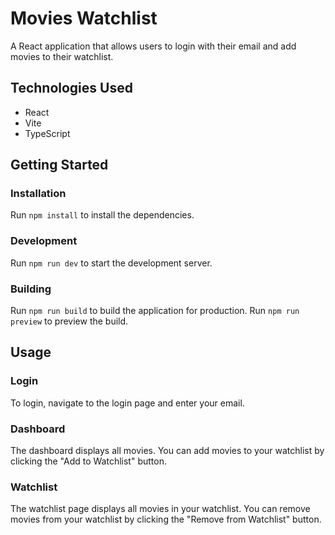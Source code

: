 # Movies Watchlist

A React application that allows users to login with their email and add movies to their watchlist.

## Technologies Used

- React
- Vite
- TypeScript

## Getting Started

### Installation

Run `npm install` to install the dependencies.

### Development

Run `npm run dev` to start the development server.

### Building

Run `npm run build` to build the application for production.
Run `npm run preview` to preview the build.

## Usage

### Login

To login, navigate to the login page and enter your email.

### Dashboard

The dashboard displays all movies. You can add movies to your watchlist by clicking the "Add to Watchlist" button.

### Watchlist

The watchlist page displays all movies in your watchlist. You can remove movies from your watchlist by clicking the "Remove from Watchlist" button.
